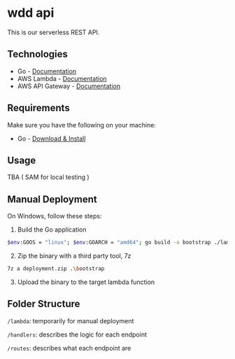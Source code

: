 # wdd api

This is our serverless REST API.

## Technologies

- Go - [Documentation](https://go.dev/doc/)
- AWS Lambda - [Documentation](https://docs.aws.amazon.com/lambda/)
- AWS API Gateway - [Documentation](https://docs.aws.amazon.com/apigateway/)

## Requirements

Make sure you have the following on your machine:
- Go - [Download & Install](https://go.dev/dl/)

## Usage

TBA ( SAM for local testing )

## Manual Deployment

On Windows, follow these steps:

1. Build the Go application
```bash
$env:GOOS = "linux"; $env:GOARCH = "amd64"; go build -o bootstrap ./lambda/<function>
```

2. Zip the binary with a third party tool, 7z
```bash
7z a deployment.zip .\bootstrap
```

3. Upload the binary to the target lambda function

## Folder Structure

`/lambda`: temporarily for manual deployment

`/handlers`: describes the logic for each endpoint 

`/routes`: describes what each endpoint are
